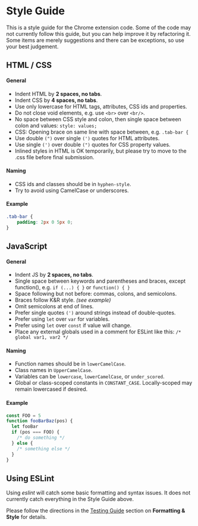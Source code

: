 # Style Guide

This is a style guide for the Chrome extension code. Some of the code may not currently follow this guide, but you can help improve it by refactoring it. Some items are merely suggestions and there can be exceptions, so use your best judgement.


## HTML / CSS ##

#### General ####

 - Indent HTML by **2 spaces, no tabs**.
 - Indent CSS by **4 spaces, no tabs**.
 - Use only lowercase for HTML tags, attributes, CSS ids and properties.
 - Do not close void elements, e.g. use `<br>` over `<br/>`.
 - No space between CSS style and colon, then single space between colon and values: `style: values;`
 - CSS: Opening brace on same line with space between, e.g. `.tab-bar {`
 - Use double `(")` over single `(')` quotes for HTML attributes.
 - Use single `(')` over double `(")` quotes for CSS property values.
 - Inlined styles in HTML is OK temporarily, but please try to move to the .css file before final submission.

#### Naming ####

 - CSS ids and classes should be in `hyphen-style`. 
 - Try to avoid using CamelCase or underscores.


#### Example ####

```CSS
.tab-bar {
    padding: 2px 0 5px 0;
}
```

## JavaScript ##

#### General ####

 - Indent JS by **2 spaces, no tabs**.
 - Single space between keywords and parentheses and braces, except function(), e.g. `if (...) { }` or `function() { }`
 - Space following but not before: commas, colons, and semicolons.
 - Braces follow K&amp;R style. *(see example)*
 - Omit semicolons at end of lines.
 - Prefer single quotes `(')` around strings instead of double-quotes.
 - Prefer using `let` over `var` for variables.
 - Prefer using `let` over `const` if value will change.
 - Place any external globals used in a comment for ESLint like this:
   `/* global var1, var2 */`

#### Naming ####

 - Function names should be in `lowerCamelCase`.
 - Class names in `UpperCamelCase`.
 - Variables can be `lowercase`, `lowerCamelCase`, or `under_scored`.
 - Global or class-scoped constants in `CONSTANT_CASE`. Locally-scoped may remain lowercased if desired.

#### Example ####

```javascript
const FOO = 5
function fooBarBaz(pos) {
  let fooBar
  if (pos === FOO) {
    /* do something */
  } else {
    /* something else */
  }
}
```

## Using ESLint ##

Using *eslint* will catch some basic formatting and syntax issues. It does not currently catch everything in the Style Guide above. 

Please follow the directions in the [Testing Guide](TESTING_GUIDE.md) section on **Formatting & Style** for details.

